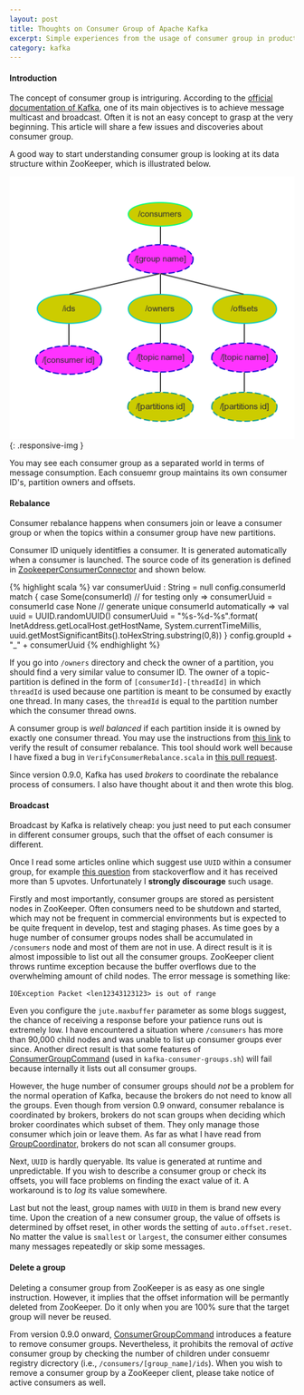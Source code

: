 ```yaml
---
layout: post
title: Thoughts on Consumer Group of Apache Kafka
excerpt: Simple experiences from the usage of consumer group in production
category: kafka
---
```


#### Introduction

The concept of consumer group is intriguring.
According to the
[official documentation of Kafka](http://kafka.apache.org/documentation.html#introduction),
one of its main objectives is to achieve message multicast and broadcast.
Often it is not an easy concept to grasp at the very beginning.
This article will share a few issues and discoveries about consumer group.

A good way to start understanding consumer group is
looking at its data structure within ZooKeeper,
which is illustrated below.

![Your browser does not support img](/img/consumer-group-zk.png){: .responsive-img }

You may see each consumer group as a separated world in terms of message consumption.
Each consuemr group maintains its own consumer ID's,
partition owners and offsets.

#### Rebalance

Consumer rebalance happens when consumers join or leave a consumer group or
when the topics within a consumer group have new partitions.

Consumer ID uniquely identitfies a consumer.
It is generated automatically when a consumer is launched.
The source code of its generation is defined in [ZookeeperConsumerConnector](https://github.com/apache/kafka/blob/trunk/core/src/main/scala/kafka/consumer/ZookeeperConsumerConnector.scala)
and shown below.

{% highlight scala %}
var consumerUuid : String = null
config.consumerId match {
  case Some(consumerId) // for testing only
  => consumerUuid = consumerId
  case None // generate unique consumerId automatically
  => val uuid = UUID.randomUUID()
  consumerUuid = "%s-%d-%s".format(
    InetAddress.getLocalHost.getHostName, System.currentTimeMillis,
    uuid.getMostSignificantBits().toHexString.substring(0,8))
}
config.groupId + "_" + consumerUuid
{% endhighlight %}

If you go into `/owners` directory and check the owner of a partition,
you should find a very similar value to consumer ID.
The owner of a topic-partition is defined in the form of `[consumerId]-[threadId]` in which `threadId` is used
because one partition is meant to be consumed by exactly one thread.
In many cases, the `threadId` is equal to the partition number which
the consumer thread owns.

A consumer group is *well balanced*
if each partition inside it is owned by exactly one consumer thread.
You may use the instructions from [this link](https://cwiki.apache.org/confluence/display/KAFKA/System+Tools#SystemTools-VerifyConsumerRebalance)
to verify the result of consumer rebalance.
This tool should work well because I have fixed a bug in `VerifyConsumerRebalance.scala` in [this pull request](https://github.com/apache/kafka/pull/1612).

Since version 0.9.0,
Kafka has used *brokers* to coordinate the rebalance process of consumers.
I also have thought about it and then wrote this blog.

#### Broadcast

Broadcast by Kafka is relatively cheap:
you just need to put each consumer in different consumer groups,
such that the offset of each consumer is different.

Once I read some articles online which suggest use `UUID` within
a consumer group, for example [this question](http://stackoverflow.com/questions/30647544/kafka-multiple-consumers-for-a-partition) from stackoverflow and
it has received more than 5 upvotes.
Unfortunately I **strongly discourage** such usage.

Firstly and most importantly, consumer groups are stored as persistent nodes in ZooKeeper.
Often consumers need to be shutdown and started,
which may not be frequent in commercial environments
but is expected to be quite frequent in develop, test and staging phases.
As time goes by a huge number of consumer groups nodes
shall be accumulated in `/consumers` node and
most of them are not in use.
A direct result is
it is almost impossible to list out all the consumer groups.
ZooKeeper client throws runtime exception because the buffer overflows due to
the overwhelming amount of child nodes.
The error message is something like:

```
IOException Packet <len12343123123> is out of range
```

Even you configure the `jute.maxbuffer` parameter as some blogs suggest,
the chance of receiving a response
before your patience runs out is extremely low.
I have encountered a situation where `/consumers` has more than 90,000
child nodes and was unable to list up consumer groups ever since.
Another direct result is that some features of [ConsumerGroupCommand](https://github.com/apache/kafka/blob/trunk/core/src/main/scala/kafka/admin/ConsumerGroupCommand.scala)
(used in `kafka-consumer-groups.sh`)
will fail because internally it lists out all consumer groups.

However, the huge number of consumer groups should *not* be a problem
for the normal operation of Kafka,
because the brokers do not need to know all the groups.
Even though from version 0.9 onward,
consumer rebalance is coordinated by brokers,
brokers do not scan groups when deciding which broker coordinates
which subset of them.
They only manage those consumer which join or leave them.
As far as what I have read from [GroupCoordinator](https://github.com/apache/kafka/blob/trunk/core/src/main/scala/kafka/coordinator/GroupCoordinator.scala),
brokers do not scan all consumer groups.

Next, `UUID` is hardly queryable.
Its value is generated at runtime and unpredictable.
If you wish to describe a consumer group or check its offsets,
you will face problems on finding the exact value of it.
A workaround is to *log* its value somewhere.

Last but not the least,
group names with `UUID` in them is brand new every time.
Upon the creation of a new consumer group,
the value of offsets is determined by offset reset,
in other words the setting of `auto.offset.reset`.
No matter the value is `smallest` or `largest`,
the consumer either consumes many messages repeatedly or
skip some messages.

#### Delete a group

Deleting a consumer group from ZooKeeper is
as easy as one single instruction.
However, it implies that the offset information
will be permantly deleted from ZooKeeper.
Do it only when you are 100% sure that
the target group will never be reused.

From version 0.9.0 onward,
[ConsumerGroupCommand](https://github.com/apache/kafka/blob/trunk/core/src/main/scala/kafka/admin/ConsumerGroupCommand.scala)
introduces a feature to remove consumer groups.
Nevertheless, it prohibits the removal of *active* consumer group by
checking the number of children under consuemr registry dicrectory
(i.e., `/consumers/[group_name]/ids`).
When you wish to remove a consumer group by a ZooKeeper client,
please take notice of active consumers as well.
